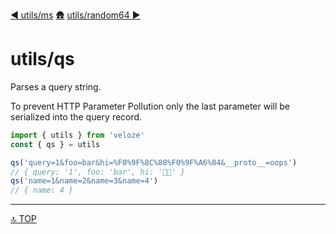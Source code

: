 [◀︎ utils/ms](../utils/ms.md)
[🛖](../index.md)
[utils/random64 ▶](../utils/random64.md)

# utils/qs

Parses a query string.

To prevent HTTP Parameter Pollution only the last parameter will be
serialized into the query record.

```js
import { utils } from 'veloze'
const { qs } = utils

qs('query=1&foo=bar&hi=%F0%9F%8C%88%F0%9F%A6%84&__proto__=oops')
// { query: '1', foo: 'bar', hi: '🌈🦄' }
qs('name=1&name=2&name=3&name=4')
// { name: 4 }
```

---

[🔝 TOP](#top)
